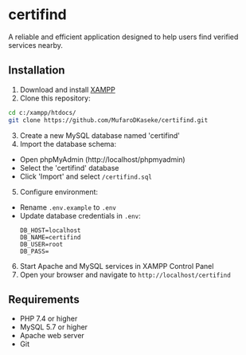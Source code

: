# certifind
A reliable and efficient application designed to help users find verified services nearby.

## Installation

1. Download and install [XAMPP](https://www.apachefriends.org/download.html)
2. Clone this repository:
  ```bash
  cd c:/xampp/htdocs/
  git clone https://github.com/MufaroDKaseke/certifind.git
  ```
3. Create a new MySQL database named 'certifind'
4. Import the database schema:
  - Open phpMyAdmin (http://localhost/phpmyadmin)
  - Select the 'certifind' database
  - Click 'Import' and select `/certifind.sql`

5. Configure environment:
  - Rename `.env.example` to `.env`
  - Update database credentials in `.env`:
    ```
    DB_HOST=localhost
    DB_NAME=certifind
    DB_USER=root
    DB_PASS=
    ```

6. Start Apache and MySQL services in XAMPP Control Panel
7. Open your browser and navigate to `http://localhost/certifind`

## Requirements
- PHP 7.4 or higher
- MySQL 5.7 or higher
- Apache web server
- Git